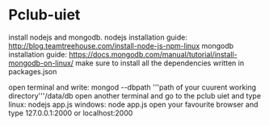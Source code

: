 # Pclub-uiet
install nodejs and mongodb.
nodejs installation guide: http://blog.teamtreehouse.com/install-node-js-npm-linux
mongodb installation guide: https://docs.mongodb.com/manual/tutorial/install-mongodb-on-linux/ make sure to install all the dependencies written in packages.json

open terminal and write:
mongod --dbpath '''path of your cuurent working directory'''/data/db
open another terminal and go to the pclub uiet and type
linux: nodejs app.js
windows: node app.js
open your favourite browser and type 127.0.0.1:2000 or localhost:2000
